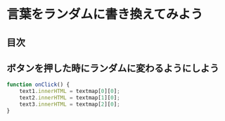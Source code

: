 # 言葉をランダムに書き換えてみよう

## 目次
<!-- toc -->

## ボタンを押した時にランダムに変わるようにしよう
```javascript
function onClick() {
    text1.innerHTML = textmap[0][0];
    text2.innerHTML = textmap[1][0];
    text3.innerHTML = textmap[2][0];
}
```